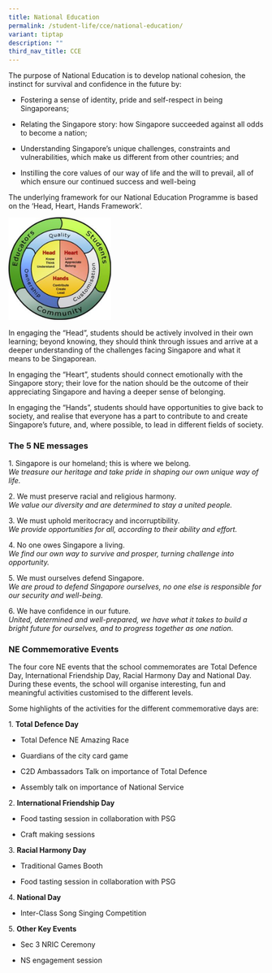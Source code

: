 ```yaml
---
title: National Education
permalink: /student-life/cce/national-education/
variant: tiptap
description: ""
third_nav_title: CCE
---
```

<p>The purpose of National Education is to develop national cohesion, the
instinct for survival and confidence in the future by:</p>
<ul>
<li>
<p>Fostering a sense of identity, pride and self-respect in being Singaporeans;</p>
</li>
<li>
<p>Relating the Singapore story: how Singapore succeeded against all odds
to become a nation;</p>
</li>
<li>
<p>Understanding Singapore’s unique challenges, constraints and vulnerabilities,
which make us different from other countries; and&nbsp;</p>
</li>
<li>
<p>Instilling the core values of our way of life and the will to prevail,
all of which ensure our continued success and well-being</p>
</li>
</ul>
<p>The underlying framework for our National Education Programme is based
on the ‘Head, Heart, Hands Framework’.</p>
<div class="isomer-image-wrapper">
<img style="width: 40%;" height="auto" width="100%" src="/images/headhearthand.png">
</div>
<p>In engaging the “Head”, students should be actively involved in their
own learning; beyond knowing, they should think through issues and arrive
at a deeper understanding of the challenges facing Singapore and what it
means to be Singaporean.</p>
<p>In engaging the “Heart”, students should connect emotionally with the
Singapore story; their love for the nation should be the outcome of their
appreciating Singapore and having a deeper sense of belonging.</p>
<p>In engaging the “Hands”, students should have opportunities to give back
to society, and realise that everyone has a part to contribute to and create
Singapore’s future, and, where possible, to lead in different fields of
society.</p>
<h3><strong>The 5 NE messages</strong></h3>
<p>1. Singapore is our homeland; this is where we belong.
<br><em>We treasure our heritage and take pride in shaping our own unique way of life.</em>
</p>
<p>2. We must preserve racial and religious harmony.
<br><em>We value our diversity and are determined to stay a united people.</em>&nbsp;</p>
<p>3. We must uphold meritocracy and incorruptibility.
<br><em>We provide opportunities for all, according to their ability and effort.</em>&nbsp;</p>
<p>4. No one owes Singapore a living.
<br><em>We find our own way to survive and prosper, turning challenge into opportunity.</em>&nbsp;</p>
<p>5. We must ourselves defend Singapore.
<br><em>We are proud to defend Singapore ourselves, no one else is responsible for our security and well-being.</em>&nbsp;</p>
<p>6. We have confidence in our future.
<br><em>United, determined and well-prepared, we have what it takes to build a bright future for ourselves, and to progress together as one nation.</em>
</p>
<h3>NE Commemorative Events</h3>
<p>The four core NE events that the school commemorates are Total Defence
Day, International Friendship Day, Racial Harmony Day and National Day.
During these events, the school will organise interesting, fun and meaningful
activities customised to the different levels.</p>
<p>Some highlights of the activities for the different commemorative days
are:</p>
<p>1. <strong>Total Defence Day</strong>
</p>
<ul data-tight="true" class="tight">
<li>
<p>Total Defence NE Amazing Race</p>
</li>
<li>
<p>Guardians of the city card game</p>
</li>
<li>
<p>C2D Ambassadors Talk on importance of Total Defence</p>
</li>
<li>
<p>Assembly talk on importance of National Service</p>
</li>
</ul>
<p>2. <strong>International Friendship Day</strong>
</p>
<ul data-tight="true" class="tight">
<li>
<p>Food tasting session in collaboration with PSG</p>
</li>
<li>
<p>Craft making sessions&nbsp;</p>
</li>
</ul>
<p>3. <strong>Racial Harmony Day</strong>
</p>
<ul data-tight="true" class="tight">
<li>
<p>Traditional Games Booth</p>
</li>
<li>
<p>Food tasting session in collaboration with PSG</p>
</li>
</ul>
<p>4. <strong>National Day</strong>
</p>
<ul data-tight="true" class="tight">
<li>
<p>Inter-Class Song Singing Competition</p>
</li>
</ul>
<p>5. <strong>Other Key Events</strong>&nbsp;</p>
<ul data-tight="true" class="tight">
<li>
<p>Sec 3 NRIC Ceremony</p>
</li>
<li>
<p>NS engagement session</p>
</li>
</ul>
<p></p>